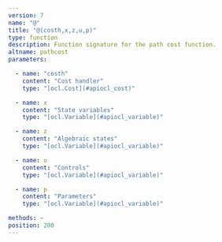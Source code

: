 ```yaml
---
version: 7
name: "@"
title: "@(costh,x,z,u,p)"
type: function
description: Function signature for the path cost function.
altname: pathcost
parameters:

  - name: "costh"
    content: "Cost handler"
    type: "[ocl.Cost](#apiocl_cost)"

  - name: x
    content: "State variables"
    type: "[ocl.Variable](#apiocl_variable)"

  - name: z
    content: "Algebraic states"
    type: "[ocl.Variable](#apiocl_variable)"

  - name: u
    content: "Controls"
    type: "[ocl.Variable](#apiocl_variable)"

  - name: p
    content: "Parameters"
    type: "[ocl.Variable](#apiocl_variable)"

methods: ~
position: 200
---
```

